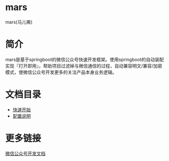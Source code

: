 # mars
mars(马儿嘶)
# 简介
mars是基于springboot的微信公众号快速开发框架。使用springboot的自动装配实现『打开即用』，帮助项目过滤掉与微信通信的过程，自动兼容明文/兼容/加密模式，使微信公众号开发更多的关注产品本身业务逻辑。
# 文档目录
+ [快速开始](https://github.com/howwrite/mars/wiki/QuickStart)
+ [配置说明](https://github.com/howwrite/mars/wiki/config)

# 更多链接
[微信公众号开发文档](https://developers.weixin.qq.com/doc/offiaccount/Getting_Started/Overview.html)